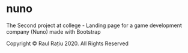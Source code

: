 # nuno
The Second project at college - Landing page for a game development company (Nuno) made with Bootstrap

Copyright © Raul Rațiu 2020. All Rights Reserved
